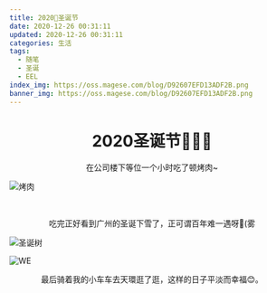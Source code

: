 ```yaml
---
title: 2020🎄圣诞节
date: 2020-12-26 00:31:11
updated: 2020-12-26 00:31:11
categories: 生活
tags: 
  - 随笔
  - 圣诞
  - EEL
index_img: https://oss.magese.com/blog/D92607EFD13ADF2B.png
banner_img: https://oss.magese.com/blog/D92607EFD13ADF2B.png
---
```


# <center>2020圣诞节🎄🎄🎄</center>

<center>在公司楼下等位一个小时吃了顿烤肉~</center>

![烤肉](https://oss.magese.com/blog/FF473E5A3145B313.jpg)

&nbsp;
<center>吃完正好看到广州的圣诞下雪了，正可谓百年难一遇呀😬(雾</center>


![圣诞树](https://oss.magese.com/blog/D92607EFD13ADF2B.png)


![WE](https://oss.magese.com/blog/067F9A063BDFDC6E.png)


<center>最后骑着我的小车车去天環逛了逛，这样的日子平淡而幸福😊。</center>
